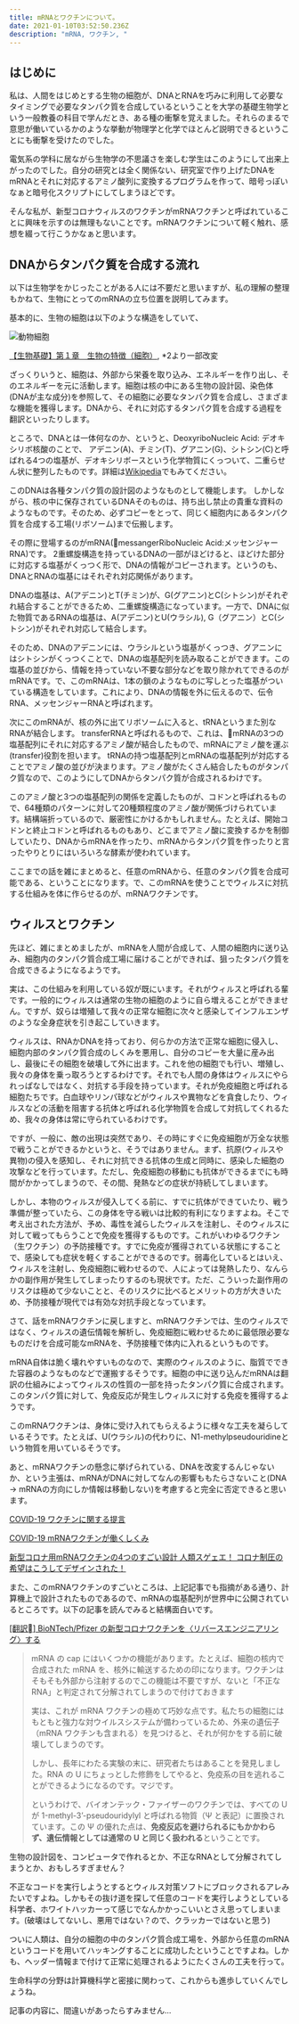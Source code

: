 ```yaml
---
title: mRNAとワクチンについて。
date: 2021-01-10T03:52:50.236Z
description: "mRNA, ワクチン, "
---
```

## はじめに

私は、人間をはじめとする生物の細胞が、DNAとRNAを巧みに利用して必要なタイミングで必要なタンパク質を合成しているということを大学の基礎生物学という一般教養の科目で学んだとき、ある種の衝撃を覚えました。それらのまるで意思が働いているかのような挙動が物理学と化学でほとんど説明できるということにも衝撃を受けたのでした。

電気系の学科に居ながら生物学の不思議さを楽しむ学生はこのようにして出来上がったのでした。自分の研究とは全く関係ない、研究室で作り上げたDNAをmRNAとそれに対応するアミノ酸列に変換するプログラムを作って、暗号っぽいなぁと暗号化スクリプトにしてしまうほどです。

そんな私が、新型コロナウィルスのワクチンがmRNAワクチンと呼ばれていることに興味を示すのは無理もないことです。mRNAワクチンについて軽く触れ、感想を綴って行こうかなぁと思います。

## DNAからタンパク質を合成する流れ

以下は生物学をかじったことがある人には不要だと思いますが、私の理解の整理もかねて、生物にとってのmRNAの立ち位置を説明してみます。

基本的に、生物の細胞は以下のような構造をしていて、

![動物細胞](/images/uploaded/20210110-131439.png "動物細胞")

[【生物基礎】第１章　生物の特徴（細胞）](https://terakoya-seibutsu.hatenablog.com/entry/2016/01/31/%E3%80%90%E7%94%9F%E7%89%A9%E5%9F%BA%E7%A4%8E%E3%80%91%E7%AC%AC%EF%BC%91%E7%AB%A0_%E7%94%9F%E7%89%A9%E3%81%AE%E7%89%B9%E5%BE%B4%EF%BC%88%E7%B4%B0%E8%83%9E%E7%B7%A8%EF%BC%89), *2より一部改変

ざっくりいうと、細胞は、外部から栄養を取り込み、エネルギーを作り出し、そのエネルギーを元に活動します。細胞は核の中にある生物の設計図、染色体(DNAが主な成分)を参照して、その細胞に必要なタンパク質を合成し、さまざまな機能を獲得します。DNAから、それに対応するタンパク質を合成する過程を翻訳といったりします。

ところで、DNAとは一体何なのか、というと、DeoxyriboNucleic Acid: デオキシリボ核酸のことで、
アデニン(A)、チミン(T)、グアニン(G)、シトシン(C)と呼ばれる4つの塩基が、デオキシリボースという化学物質にくっついて、二重らせん状に整列したものです。詳細は[Wikipedia](https://ja.wikipedia.org/wiki/%E3%83%87%E3%82%AA%E3%82%AD%E3%82%B7%E3%83%AA%E3%83%9C%E6%A0%B8%E9%85%B8)でもみてください。

このDNAは各種タンパク質の設計図のようなものとして機能します。
しかしながら、核の中に保存されているDNAそのものは、持ち出し禁止の貴重な資料のようなものです。そのため、必ずコピーをとって、同じく細胞内にあるタンパク質を合成する工場(リボソーム)まで伝搬します。

その際に登場するのがmRNA(messangerRiboNucleic Acid:メッセンジャーRNA)です。
2重螺旋構造を持っているDNAの一部がほどけると、ほどけた部分に対応する塩基がくっつく形で、DNAの情報がコピーされます。というのも、DNAとRNAの塩基にはそれぞれ対応関係があります。

DNAの塩基は、A(アデニン)とT(チミン)が、G(グアニン)とC(シトシン)がそれぞれ結合することができるため、二重螺旋構造になっています。一方で、DNAに似た物質であるRNAの塩基は、A(アデニン)とU(ウラシル), G（グアニン）とC(シトシン)がそれぞれ対応して結合します。

そのため、DNAのアデニンには、ウラシルという塩基がくっつき、グアニンにはシトシンがくっつくことで、DNAの塩基配列を読み取ることができます。この塩基の並びから、情報を持っていない不要な部分などを取り除かれてできるのがmRNAです。で、このmRNAは、1本の鎖のようなものに写しとった塩基がついている構造をしています。これにより、DNAの情報を外に伝えるので、伝令RNA、メッセンジャーRNAと呼ばれます。

次にこのmRNAが、核の外に出てリボソームに入ると、tRNAというまた別なRNAが結合します。
transferRNAと呼ばれるもので、これは、mRNAの3つの塩基配列にそれに対応するアミノ酸が結合したもので、mRNAにアミノ酸を運ぶ(transfer)役割を担います。
tRNAの持つ塩基配列とmRNAの塩基配列が対応することでアミノ酸の並びが決まります。アミノ酸がたくさん結合したものがタンパク質なので、このようにしてDNAからタンパク質が合成されるわけです。

このアミノ酸と3つの塩基配列の関係を定義したものが、コドンと呼ばれるもので、64種類のパターンに対して20種類程度のアミノ酸が関係づけられています。結構端折っているので、厳密性にかけるかもしれません。たとえば、開始コドンと終止コドンと呼ばれるものもあり、どこまでアミノ酸に変換するかを制御していたり、DNAからmRNAを作ったり、mRNAからタンパク質を作ったりと言ったやりとりにはいろいろな酵素が使われています。

ここまでの話を雑にまとめると、任意のmRNAから、任意のタンパク質を合成可能である、ということになります。で、このmRNAを使うことでウィルスに対抗する仕組みを体に作らせるのが、mRNAワクチンです。

## ウィルスとワクチン

先ほど、雑にまとめましたが、mRNAを人間が合成して、人間の細胞内に送り込み、細胞内のタンパク質合成工場に届けることができれば、狙ったタンパク質を合成できるようになるようです。

実は、この仕組みを利用している奴が既にいます。それがウィルスと呼ばれる輩です。一般的にウィルスは通常の生物の細胞のように自ら増えることができません。ですが、奴らは増殖して我々の正常な細胞に次々と感染してインフルエンザのような全身症状を引き起こしていきます。

ウィルスは、RNAかDNAを持っており、何らかの方法で正常な細胞に侵入し、細胞内部のタンパク質合成のしくみを悪用し、自分のコピーを大量に産み出し、最後にその細胞を破壊して外に出ます。これを他の細胞でも行い、増殖し、我々の身体を乗っ取ろうとするわけです。それでも人間の身体はウィルスにやられっぱなしではなく、対抗する手段を持っています。それが免疫細胞と呼ばれる細胞たちです。白血球やリンパ球などがウィルスや異物などを貪食したり、ウィルスなどの活動を阻害する抗体と呼ばれる化学物質を合成して対抗してくれるため、我々の身体は常に守られているわけです。

ですが、一般に、敵の出現は突然であり、その時にすぐに免疫細胞が万全な状態で戦うことができるかというと、そうではありません。まず、抗原(ウィルスや異物)の侵入を感知し、それに対抗できる抗体の生成と同時に、感染した細胞の攻撃などを行っています。ただし、免疫細胞の移動にも抗体ができるまでにも時間がかかってしまうので、その間、発熱などの症状が持続してしまいます。

しかし、本物のウィルスが侵入してくる前に、すでに抗体ができていたり、戦う準備が整っていたら、この身体を守る戦いは比較的有利になりますよね。そこで考え出された方法が、予め、毒性を減らしたウィルスを注射し、そのウィルスに対して戦ってもらうことで免疫を獲得するものです。これがいわゆるワクチン（生ワクチン）の予防接種です。すでに免疫が獲得されている状態にすることで、感染しても症状を軽くすることができるのです。弱毒化しているとはいえ、ウィルスを注射し、免疫細胞に戦わせるので、人によっては発熱したり、なんらかの副作用が発生してしまったりするのも現状です。ただ、こういった副作用のリスクは極めて少ないことと、そのリスクに比べるとメリットの方が大きいため、予防接種が現代では有効な対抗手段となっています。

さて、話をmRNAワクチンに戻しますと、mRNAワクチンでは、生のウィルスではなく、ウィルスの遺伝情報を解析し、免疫細胞に戦わせるために最低限必要なものだけを合成可能なmRNAを、予防接種で体内に入れるというものです。

mRNA自体は脆く壊れやすいものなので、実際のウィルスのように、脂質でできた容器のようなものなどで運搬するそうです。細胞の中に送り込んだmRNAは翻訳の仕組みによってウィルスの性質の一部を持ったタンパク質に合成されます。このタンパク質に対して、免疫反応が発生しウィルスに対する免疫を獲得するようです。

このmRNAワクチンは、身体に受け入れてもらえるように様々な工夫を凝らしているそうです。たとえば、U(ウラシル)の代わりに、N1-methylpseudouridineという物質を用いているそうです。

あと、mRNAワクチンの懸念に挙げられている、DNAを改変するんじゃないか、という主張は、mRNAがDNAに対してなんの影響ももたらさないこと(DNA -> mRNAの方向にしか情報は移動しない)を考慮すると完全に否定できると思います。

[COVID-19 ワクチンに関する提言](https://www.kansensho.or.jp/uploads/files/guidelines/2012_covid_vaccine.pdf)

[COVID-19 mRNAワクチンが働くしくみ](https://www.snohd.org/ImageRepository/Document?documentId=6074)

[新型コロナ用mRNAワクチンの4つのすごい設計
人類スゲェエ！ コロナ制圧の希望はこうしてデザインされた！](https://jbpress.ismedia.jp/articles/-/63546?page=3)

また、このmRNAワクチンのすごいところは、上記記事でも指摘がある通り、計算機上で設計されたものであるので、mRNAの塩基配列が世界中に公開されているところです。以下の記事を読んでみると結構面白いです。

[\[翻訳\] BioNTech/Pfizer の新型コロナワクチンを〈リバースエンジニアリング〉する](https://note.com/yubais/n/n349ab986da42) 

> mRNA の cap にはいくつかの機能があります。たとえば、細胞の核内で合成された mRNA を、核外に輸送するための印になります。ワクチンはそもそも外部から注射するのでこの機能は不要ですが、ないと「不正なRNA」と判定されて分解されてしまうので付けておきます
>
> 実は、これが mRNA ワクチンの極めて巧妙な点です。私たちの細胞にはもともと強力な対ウイルスシステムが備わっているため、外来の遺伝子（mRNA ワクチンも含まれる）を見つけると、それが何かをする前に破壊してしまうのです。
>
> しかし、長年にわたる実験の末に、研究者たちはあることを発見しました。RNA の U にちょっとした修飾をしてやると、免疫系の目を逃れることができるようになるのです。マジです。
>
> というわけで、バイオンテック・ファイザーのワクチンでは、すべての U が 1-methyl-3’-pseudouridylyl と呼ばれる物質（Ψ と表記）に置換されています。この Ψ の優れた点は、**免疫反応を避けられるにもかかわらず、遺伝情報としては通常の U と同じく扱われる**ということです。

生物の設計図を、コンピュータで作れるとか、不正なRNAとして分解されてしまうとか、おもしろすぎません？

不正なコードを実行しようとするとウィルス対策ソフトにブロックされるアレみたいですよね。しかもその抜け道を探して任意のコードを実行しようとしている科学者、ホワイトハッカーって感じでなんかかっこいいとさえ思ってしまいます。(破壊はしてないし、悪用ではない？ので、クラッカーではないと思う)

ついに人類は、自分の細胞の中のタンパク質合成工場を、外部から任意のmRNAというコードを用いてハッキングすることに成功したということですよね。しかも、ヘッダー情報まで付けて正常に処理されるようにたくさんの工夫を行って。

生命科学の分野は計算機科学と密接に関わって、これからも進歩していくんでしょうね。

記事の内容に、間違いがあったらすみません...